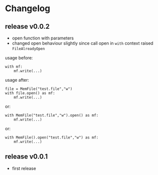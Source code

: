 
# Changelog


## release v0.0.2

- open function with parameters
- changed open behaviour slightly since call open in `with` context
 raised `FileAlreadyOpen`

usage before:

    with mf:
        mf.write(...)
        
usage after:
    
    file = MemFile("test.file","w")
    with file.open() as mf:
        mf.write(...)

or:

    with MemFile("test.file","w").open() as mf:
        mf.write(...)

or:

    with MemFile().open("test.file","w") as mf:
        mf.write(...)



## release v0.0.1

- first release
